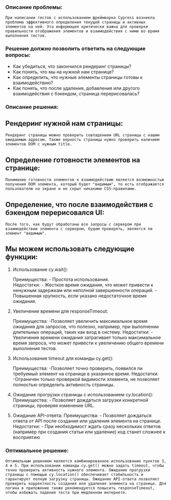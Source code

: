 ### Описание проблемы:

	При написании тестов с использованием фреймворка Cypress возникла проблема эффективного определения текущей страницы и активных элементов на ней. Эта информация критически важна для проверки правильности отображения элементов и взаимодействия с ними во время выполнения тестов.

### Решение должно позволить ответить на следующие вопросы:

- Как убедиться, что закончился рендеринг страницы?
- Как понять, что мы на нужной нам странице?
- Как определить, что нужные элементы страницы готовы к взаимодействию?
- Как понять, что после удаления, добавления или другого взаимодействия с бэкендом, страница перерисовалась?

### Описание решения:

## Рендеринг нужной нам страницы:
	
	Рендеринг страницы можно проверить совпадением URL страницы с нашим ожидаемым адресом. Также верность страницы нужно проверить наличием элементов DOM с нужным title.

## Определение готовности элементов на странице:
	
	Понимание готовности элементов к взаимодействию является возможностью получения DOM элемента, который будет "видимым", то есть отображается пользователю на экране и не скрыт никакими CSS-правилами.

## Определение, что после взаимодействия с бэкендом перерисовался UI:

	После того, как будут обработаны все запросы с сервером при взаимодействии элемента с сервером, будем проверять, является ли элемент "видимым".

## Мы можем использовать следующие функции:
1. Использование cy.wait():

    Преимущества: 
        - Простота использования.	
    Недостатки:
        - Жесткое время ожидания, что может привести к ненужным задержкам или неполной завершенности операций.
        - Повышенная хрупкость, если указано недостаточное время ожидания.
        
2. Увеличение времени для responseTimeout:

    Преимущества: 
        -Позволяет увеличить максимальное время ожидания для запросов, что полезно, например, при выполнении длительных операций, таких как вход в систему.
    Недостатки: 
        - Увеличение времени ожидания затрагивает только максимальное время запроса, что может привести к увеличению общего времени выполнения тестов.

3. Использование timeout для команды cy.get():

    Преимущества: 
        -Позволяет точно проверить, появился ли требуемый элемент на странице в указанное время.
    Недостатки: 
        -Ограничен только проверкой видимости элемента, не позволяет полностью определить активность страницы.

4. Ожидание прогрузки страницы с использованием cy.location():
    Преимущества: 
        - Позволяет дождаться загрузки конкретной страницы, проверяя изменение URL.
    
5. Ожидание API-ответа:
    Преимущества: 
        - Позволяет дождаться ответа от API после создания или удаления элемента на странице.
    Недостатки: 
        - При необходимост ждать сразу нескольких ответов (например при создания статьи или удаление) код станет сложнее к восприятию 

### Оптимальное решение:

	Оптимальным решением является комбинированное использование пунктов 3, 4 и 5. При использовании команды cy.get() можно задать timeout, чтобы точно проверить активность нужного элемента. Ожидание прогрузки страницы с помощью cy.location() обеспечивает стабильность и гарантирует полную загрузку страницы. Ожидание API-ответа позволяет проверить корректность создания или удаления элемента на странице. Для логина в приложение также рекомендуется повысить responseTimeout, чтобы избежать падения теста при медленном интернете.